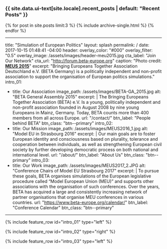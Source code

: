 <div class="layout--splash__recent--posts">
<h3 class="archive__subtitle">{{ site.data.ui-text[site.locale].recent_posts | default: "Recent Posts" }}</h3>

{% for post in site.posts limit:3 %}
  {% include archive-single.html %}
{% endfor %}
</div>


---
title: "Simulation of European Politics"
layout: splash
permalink: /
date: 2017-10-15 01:48:41 -04:00
header:
  overlay_color: "#000"
  overlay_filter: "0.5"
  overlay_image: /assets/images/header-meu2015.jpg
  cta_label: "Join Our Network"
  cta_url: "http://forum.beta-europe.org"
  caption: "Photo credit: [**MEUS 2015**](http://www.meu-strasbourg.org)"
excerpt: "Bringing Europeans Together Association Deutschland e.V. (BETA Germany) is a politically independent and non-profit association to support the organisation of European politics simulations."
intro_01:
  - title: Our Association
    image_path: /assets/images/BETA-GA_2015.jpg
    alt: "BETA General Assembly 2015"
    excerpt:
    |
      The Bringing Europeans Together Association (BETA) e.V. Is a young, politically independent and non-profit association founded in August 2008 by nine young Europeans in Mainz, Germany. Today, BETA counts more than 400 members from all across Europe.
    url: "/contact/"
    btn_label: "People behind BETA"
    btn_class: "btn--primary"
intro_02:
  - title: Our Mission
    image_path: /assets/images/MEUS2016_1.jpg
    alt: "Model EU in Strasbourg 2016"
    excerpt:
    |
      Our main goals are to foster European identity and consciousness based on plurality, tolerance and cooperation between individuals, as well as strengthening European civil society by further developing democratic process on both national and international level.
    url: "/about/"
    btn_label: "About Us"
    btn_class: "btn--primary"
intro_03:
  - title: Our Work
    image_path: /assets/images/MEUS2017_2.JPG
    alt: "Conference Chairs of Model EU Strasbourg 2017"
    excerpt:
    |
      To pursue these goals, BETA organises simulations of the European legislative procedure called “Model European Union (MEU)” and supports other associations with the organisation of such conferences. Over the years, BETA has acquired a large and consistently increasing network of partner organisations that organise MEU conferences in various countries.
    url: "https://www.beta-europe.org/calendar/"
    btn_label: "Conference Calendar"
    btn_class: "btn--primary"

---

{% include feature_row id="intro_01" type="left" %}

{% include feature_row id="intro_02" type="right" %}

{% include feature_row id="intro_03" type="left" %}
